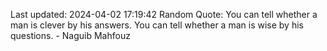 Last updated: 2024-04-02 17:19:42
Random Quote: You can tell whether a man is clever by his answers. You can tell whether a man is wise by his questions. - Naguib Mahfouz